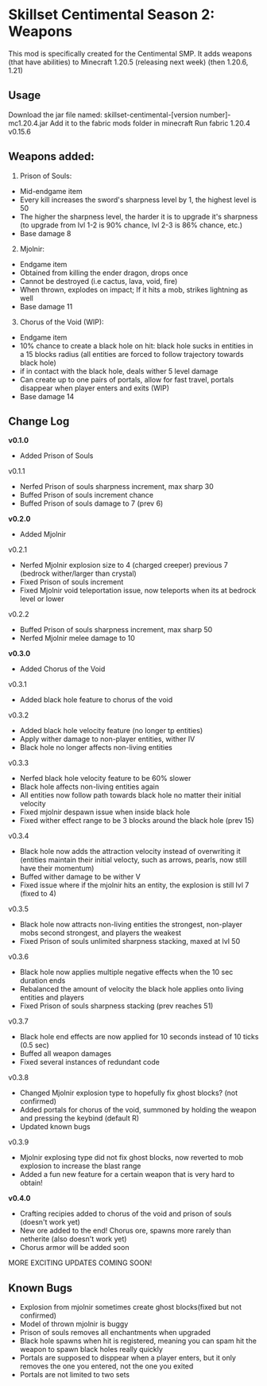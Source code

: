 # Skillset Centimental Season 2: Weapons

This mod is specifically created for the Centimental SMP. It adds weapons (that have abilities) to Minecraft 1.20.5 (releasing next week) (then 1.20.6, 1.21)


## Usage

Download the jar file named: skillset-centimental-[version number]-mc1.20.4.jar
Add it to the fabric mods folder in minecraft
Run fabric 1.20.4 v0.15.6

##  Weapons added:

1. Prison of Souls:
- Mid-endgame item
- Every kill increases the sword's sharpness level by 1, the highest level is 50
- The higher the sharpness level, the harder it is to upgrade it's sharpness (to upgrade from lvl 1-2 is 90% chance, lvl 2-3 is 86% chance, etc.)
- Base damage 8

2. Mjolnir:
- Endgame item
- Obtained from killing the ender dragon, drops once
- Cannot be destroyed (i.e cactus, lava, void, fire)
- When thrown, explodes on impact; If it hits a mob, strikes lightning as well
- Base damage 11

3. Chorus of the Void (WIP):
- Endgame item
- 10% chance to create a black hole on hit: black hole sucks in entities in a 15 blocks radius (all entities are forced to follow trajectory towards black hole)
- if in contact with the black hole, deals wither 5 level damage
- Can create up to one pairs of portals, allow for fast travel, portals disappear when player enters and exits (WIP)
- Base damage 14

## Change Log
<strong>v0.1.0</strong>
-  Added Prison of Souls

v0.1.1
-  Nerfed Prison of souls sharpness increment, max sharp 30
-  Buffed Prison of souls increment chance
-  Buffed Prison of souls damage to 7 (prev 6)

<strong>v0.2.0</strong>
- Added Mjolnir

v0.2.1
- Nerfed Mjolnir explosion size to 4 (charged creeper) previous 7 (bedrock wither/larger than crystal)
- Fixed Prison of souls increment
- Fixed Mjolnir void teleportation issue, now teleports when its at bedrock level or lower

v0.2.2
- Buffed Prison of souls sharpness increment, max sharp 50
- Nerfed Mjolnir melee damage to 10

<strong>v0.3.0</strong>
- Added Chorus of the Void

v0.3.1
- Added black hole feature to chorus of the void

v0.3.2
- Added black hole velocity feature (no longer tp entities)
- Apply wither damage to non-player entities, wither IV
- Black hole no longer affects non-living entities

v0.3.3
- Nerfed black hole velocity feature to be 60% slower
- Black hole affects non-living entities again
- All entities now follow path towards black hole no matter their initial velocity
- Fixed mjolnir despawn issue when inside black hole
- Fixed wither effect range to be 3 blocks around the black hole (prev 15)

v0.3.4
- Black hole now adds the attraction velocity instead of overwriting it (entities maintain their initial velocty, such as arrows, pearls, now still have their momentum)
- Buffed wither damage to be wither V
- Fixed issue where if the mjolnir hits an entity, the explosion is still lvl 7 (fixed to 4)

v0.3.5
- Black hole now attracts non-living entities the strongest, non-player mobs second strongest, and players the weakest
- Fixed Prison of souls unlimited sharpness stacking, maxed at lvl 50

v0.3.6
- Black hole now applies multiple negative effects when the 10 sec duration ends
- Rebalanced the amount of velocity the black hole applies onto living entities and players
- Fixed Prison of souls sharpness stacking (prev reaches 51)

v0.3.7
- Black hole end effects are now applied for 10 seconds instead of 10 ticks (0.5 sec)
- Buffed all weapon damages
- Fixed several instances of redundant code

v0.3.8
- Changed Mjolnir explosion type to hopefully fix ghost blocks? (not confirmed)
- Added portals for chorus of the void, summoned by holding the weapon and pressing the keybind (default R)
- Updated known bugs

v0.3.9
- Mjolnir explosing type did not fix ghost blocks, now reverted to mob explosion to increase the blast range
- Added a fun new feature for a certain weapon that is very hard to obtain!

<strong>v0.4.0</strong>
- Crafting recipies added to chorus of the void and prison of souls (doesn't work yet)
- New ore added to the end! Chorus ore, spawns more rarely than netherite (also doesn't work yet)
- Chorus armor will be added soon 

MORE EXCITING UPDATES COMING SOON!

## Known Bugs
- Explosion from mjolnir sometimes create ghost blocks(fixed but not confirmed)
- Model of thrown mjolnir is buggy
- Prison of souls removes all enchantments when upgraded
- Black hole spawns when hit is registered, meaning you can spam hit the weapon to spawn black holes really quickly
- Portals are supposed to disppear when a player enters, but it only removes the one you entered, not the one you exited
- Portals are not limited to two sets
